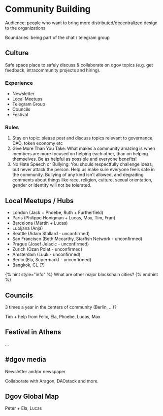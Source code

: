 # Community Building

Audience: people who want to bring more distributed/decentralized design to the organizations

Boundaries: being part of the chat / telegram group

## Culture

Safe space place to safely discuss & collaborate on dgov topics \(e.g. get feedback, intracommunity projects and hiring\).

### Experience <a id="DGOVFoundationThesis-Experience"></a>

* Newsletter
* Local Meetups 
* Telegram Group
* Councils
* Festival

### Rules <a id="DGOVFoundationThesis-Rules"></a>

1. Stay on topic: please post and discuss topics relevant to governance, DAO, token economy etc
2. Give More Than You Take: What makes a community amazing is when members are more focused on helping each other, than on helping themselves. Be as helpful as possible and everyone benefits!
3. No Hate Speech or Bullying: You should respectfully challenge ideas, but never attack the person. Help us make sure everyone feels safe in the community. Bullying of any kind isn't allowed, and degrading comments about things like race, religion, culture, sexual orientation, gender or identity will not be tolerated.

## Local Meetups / Hubs

* London \(Jack + Phoebe, Ruth + Furtherfield\)
* Paris \(Philippe Honigman + Lucas, Max, Tim, Fran\)
* Barcelona \(Martin + Lucas\)
* Lubljana \(Anja\)
* Seattle \(Adam Stallard - unconfirmed\)
* San Francisco \(Beth Mccarthy, Starfish Network - unconfirmed\)
* Prague \(Josef Jelacic - unconfirmed\)
* Zurich \(Ozan Polat - unconfirmed\)
* Amsterdam \(Luuk - unconfirmed\)
* Berlin \(Ela, Supermarkt - unconfirmed\)
* Bangkok, CL \(?\)

{% hint style="info" %}
What are other major blockchain cities?
{% endhint %}

## Councils

3 times a year in the centers of community \(Berlin, ...\)?

Tim + help from Felix, Ela, Phoebe, Lucas, Max

## Festival in Athens

...

## \#dgov media

Newsletter and/or newspaper

Collaborate with Aragon, DAOstack and more.

## Dgov Global Map

Peter + Ela, Lucas

## 

